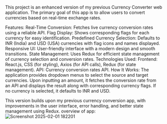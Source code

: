This project is an enhanced version of my previous Currency Converter web application. The primary goal of this app is to allow users to convert currencies based on real-time exchange rates.

Features:
Real-Time Conversion: Fetches live currency conversion rates using a reliable API.
Flag Display: Shows corresponding flags for each currency for easy identification.
Predefined Currency Selection: Defaults to INR (India) and USD (USA) currencies with flag icons and names displayed.
Responsive UI: User-friendly interface with a modern design and smooth transitions.
State Management: Uses Redux for efficient state management of currency selection and conversion rates.
Technologies Used:
Frontend: React.js, CSS (for styling), Axios (for API calls), Redux (for state management).
API: Currency conversion rates API.
How It Works:
The application provides dropdown menus to select the source and target currencies. Upon inputting an amount, it fetches the conversion rate from an API and displays the result along with corresponding currency flags. If no currency is selected, it defaults to INR and USD.

This version builds upon my previous currency conversion app, with improvements in the user interface, error handling, and better state management using Redux.
overview of app:
![Screenshot 2025-02-01 182201](https://github.com/user-attachments/assets/2a794499-6e50-495c-99b1-9795d243e0a8)
